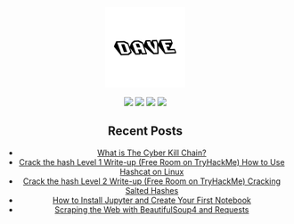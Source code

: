 <div align="center">
<img src="https://raw.githubusercontent.com/DAVEALLCAPS/DAVEALLCAPS/main/assets/DAVE.png" width=144px height=144px />

<a href="https://daveallcaps.hashnode.dev/"><img src="https://img.shields.io/badge/Hashnode-2962FF?style=for-the-badge&logo=hashnode&logoColor=white" /></a>
<a href="https://twitter.com/DAVEALLCAPS"><img src="https://img.shields.io/badge/Twitter-1DA1F2?style=for-the-badge&logo=twitter&logoColor=white" /></a>
<a href="https://www.instagram.com/daveallcaps/"><img src="https://img.shields.io/badge/Instagram-E4405F?style=for-the-badge&logo=instagram&logoColor=white" /></a>
<a href="https://www.youtube.com/channel/UCqoGB5jXiSt22sqjCqSKH0Q"><img src="https://img.shields.io/badge/YouTube-FF0000?style=for-the-badge&logo=youtube&logoColor=white" /></a>

## Recent Posts
* [What is The Cyber Kill Chain?](https://daveallcaps.hashnode.dev/what-is-the-cyber-kill-chain)
* [Crack the hash Level 1 Write-up (Free Room on TryHackMe) How to Use Hashcat on Linux](https://daveallcaps.hashnode.dev/crack-the-hash-level-1-write-up-free-room-on-tryhackme-how-to-use-hashcat-on-linux-5d807e901ce5)
* [Crack the hash Level 2 Write-up (Free Room on TryHackMe) Cracking Salted Hashes](https://daveallcaps.hashnode.dev/crack-the-hash-level-2-write-up-8abba265466c)
* [How to Install Jupyter and Create Your First Notebook](https://daveallcaps.hashnode.dev/how-to-install-jupyter-and-create-your-first-notebook)
* [Scraping the Web with BeautifulSoup4 and Requests](https://daveallcaps.hashnode.dev/scraping-the-web-with-beautifulsoup4-and-requests)
</div>
